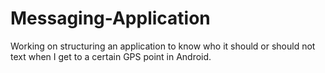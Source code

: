 # Messaging-Application
Working on structuring an application to know who it should or should not text when I get to a certain GPS point in Android.
